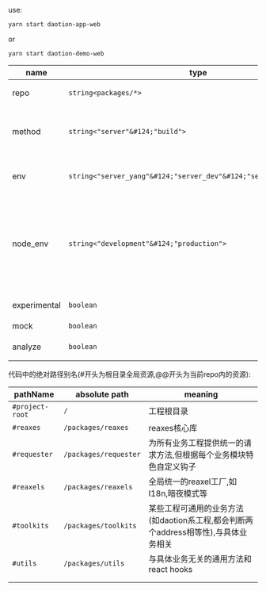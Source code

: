 use:

`yarn start daotion-app-web`

or

`yarn start daotion-demo-web`

| name         | type                                                               | desc                                                                                       |
|--------------|--------------------------------------------------------------------|--------------------------------------------------------------------------------------------|
| repo         | `string<packages/*>`                                               | 子包包名,用于构建流程获取路径                                                                            |
| method       | `string<"server"&#124;"build">`                                    | server启动本地开发服务器 build打包为构建文件到dist目录                                                        |
| env          | `string<"server_yang"&#124;"server_dev"&#124;"server_production">` | 请求服务器环境,杨旭晓本地环境,测试环境,生产环境                                                                  |                                     |
| node_env     | `string<"development"&#124;"production">`                          | 打包模式,主要是webpack.mode,如果不指定env,则development自动使用server_dev , production自动使用server_production |
| experimental | `boolean`                                                          | 是否开启实验特性 , 一般在运行时使用                                                                        |
| mock         | `boolean`                                                          | 是否启用mock                                                                                   |  
| analyze      | `boolean`                                                          | 是否启用webpack打包分析器                                                                           |




代码中的绝对路径别名(#开头为根目录全局资源,@@开头为当前repo内的资源):

| pathName        | absolute path         | meaning                                            |
|-----------------|-----------------------|----------------------------------------------------|
| `#project-root` | `/`                   | 工程根目录                                              |
| `#reaxes`       | `/packages/reaxes`    | reaxes核心库                                          |
| `#requester`    | `/packages/requester` | 为所有业务工程提供统一的请求方法,但根据每个业务模块特色自定义钩子                  |
| `#reaxels`      | `/packages/reaxels`   | 全局统一的reaxel工厂,如I18n,暗夜模式等                          |
| `#toolkits`     | `/packages/toolkits`  | 某些工程可通用的业务方法(如daotion系工程,都会判断两个address相等性),与具体业务相关 |
| `#utils`        | `/packages/utils`     | 与具体业务无关的通用方法和react hooks                           |
|                 |                       |                                                    |
|                 |                       |                                                    |
